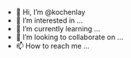 - 👋 Hi, I’m @kochenlay
- 👀 I’m interested in ...
- 🌱 I’m currently learning ...
- 💞️ I’m looking to collaborate on ...
- 📫 How to reach me ...

<!---
kochenlay/kochenlay is a ✨ special ✨ repository because its `README.md` (this file) appears on your GitHub profile.
You can click the Preview link to take a look at your changes.
--->
